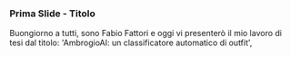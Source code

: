 ### Prima Slide - Titolo 
Buongiorno a tutti, sono Fabio Fattori e oggi vi presenterò il mio lavoro di tesi dal titolo: 'AmbrogioAI: un classificatore automatico di outfit', 